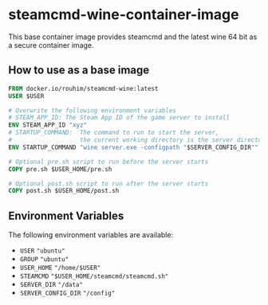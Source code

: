 # steamcmd-wine-container-image

This base container image provides steamcmd and the latest wine 64 bit as a secure container image.

## How to use as a base image

```Dockerfile
FROM docker.io/rouhim/steamcmd-wine:latest
USER $USER

# Overwrite the following environment variables
# STEAM_APP_ID: The Steam App ID of the game server to install
ENV STEAM_APP_ID "xyz"
# STARTUP_COMMAND:  The command to run to start the server, 
#                   the current working directory is the server directory ($SERVER_DIR)
ENV STARTUP_COMMAND "wine server.exe -configpath "$SERVER_CONFIG_DIR""

# Optional pre.sh script to run before the server starts
COPY pre.sh $USER_HOME/pre.sh

# Optional post.sh script to run after the server starts
COPY post.sh $USER_HOME/post.sh
```

## Environment Variables

The following environment variables are available:

* `USER` `"ubuntu"`
* `GROUP` `"ubuntu"`
* `USER_HOME` `"/home/$USER"`
* `STEAMCMD` `"$USER_HOME/steamcmd/steamcmd.sh"`
* `SERVER_DIR` `"/data"`
* `SERVER_CONFIG_DIR` `"/config"`
